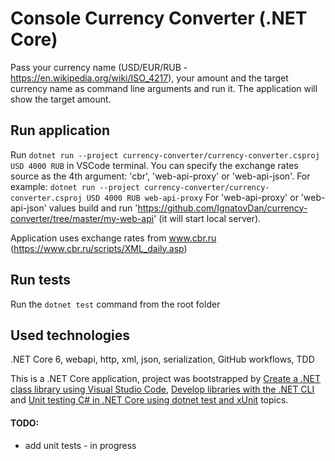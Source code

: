 # Console Currency Converter (.NET Core)

Pass your currency name (USD/EUR/RUB - https://en.wikipedia.org/wiki/ISO_4217), your amount and the target currency name as command line arguments and run it. The application will show the target amount.

## Run application

Run `dotnet run --project currency-converter/currency-converter.csproj USD 4000 RUB` in VSCode terminal.
You can specify the exchange rates source as the 4th argument: 'cbr', 'web-api-proxy' or 'web-api-json'. For example: `dotnet run --project currency-converter/currency-converter.csproj USD 4000 RUB web-api-proxy`
For 'web-api-proxy' or 'web-api-json' values build and run 'https://github.com/IgnatovDan/currency-converter/tree/master/my-web-api' (it will start local server).

Application uses exchange rates from www.cbr.ru (https://www.cbr.ru/scripts/XML_daily.asp)

## Run tests

Run the `dotnet test` command from the root folder

## Used technologies

.NET Core 6, webapi, http, xml, json, serialization, GitHub workflows, TDD

This is a .NET Core application, project was bootstrapped by [Create a .NET class library using Visual Studio Code](https://docs.microsoft.com/en-us/dotnet/core/tutorials/library-with-visual-studio-code?pivots=dotnet-6-0), [Develop libraries with the .NET CLI](https://docs.microsoft.com/en-us/dotnet/core/tutorials/libraries) and [Unit testing C# in .NET Core using dotnet test and xUnit](https://docs.microsoft.com/en-us/dotnet/core/testing/unit-testing-with-dotnet-test) topics.

#### TODO:
- add unit tests - in progress
